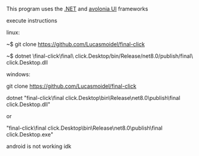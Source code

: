 This program uses the [.NET](https://dotnet.microsoft.com/) and [avolonia UI](https://avaloniaui.net/) frameworks

execute instructions

linux:

~$ git clone https://github.com/Lucasmoidel/final-click

~$ dotnet \final-click\final\ click.Desktop/bin/Release/net8.0/publish/final\ click.Desktop.dll

windows:

git clone https://github.com/Lucasmoidel/final-click

dotnet "final-click\final click.Desktop\bin\Release\net8.0\publish\final click.Desktop.dll"

or 

"final-click\final click.Desktop\bin\Release\net8.0\publish\final click.Desktop.exe"

android is not working idk

